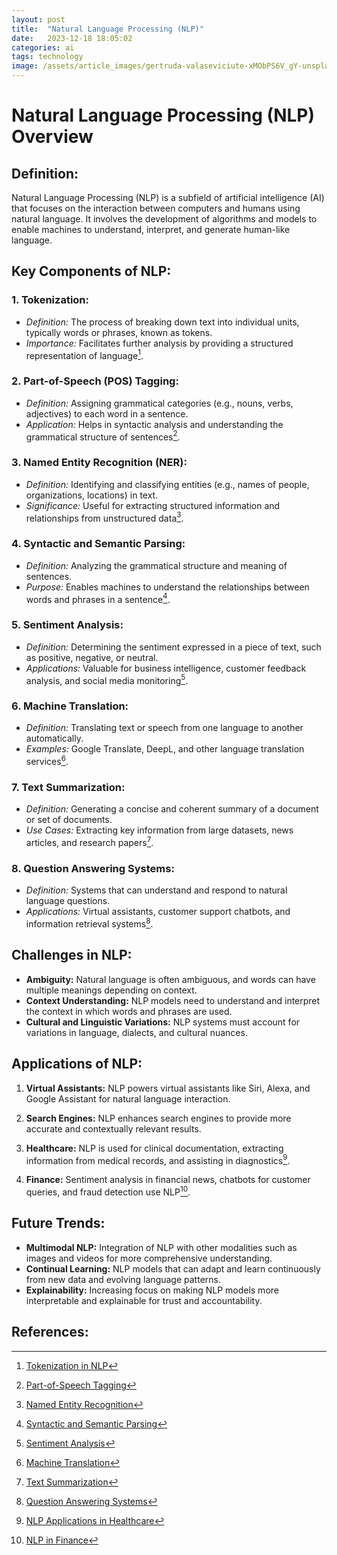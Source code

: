 ```yaml
---
layout: post
title:  "Natural Language Processing (NLP)"
date:   2023-12-18 18:05:02
categories: ai
tags: technology
image: /assets/article_images/gertruda-valaseviciute-xMObPS6V_gY-unsplash-2.jpg
---
```


# Natural Language Processing (NLP) Overview

## Definition:
Natural Language Processing (NLP) is a subfield of artificial intelligence (AI) that focuses on the interaction between computers and humans using natural language. It involves the development of algorithms and models to enable machines to understand, interpret, and generate human-like language.

## Key Components of NLP:

### 1. **Tokenization:**
   - *Definition:* The process of breaking down text into individual units, typically words or phrases, known as tokens.
   - *Importance:* Facilitates further analysis by providing a structured representation of language[^1].

### 2. **Part-of-Speech (POS) Tagging:**
   - *Definition:* Assigning grammatical categories (e.g., nouns, verbs, adjectives) to each word in a sentence.
   - *Application:* Helps in syntactic analysis and understanding the grammatical structure of sentences[^2].

### 3. **Named Entity Recognition (NER):**
   - *Definition:* Identifying and classifying entities (e.g., names of people, organizations, locations) in text.
   - *Significance:* Useful for extracting structured information and relationships from unstructured data[^3].

### 4. **Syntactic and Semantic Parsing:**
   - *Definition:* Analyzing the grammatical structure and meaning of sentences.
   - *Purpose:* Enables machines to understand the relationships between words and phrases in a sentence[^4].

### 5. **Sentiment Analysis:**
   - *Definition:* Determining the sentiment expressed in a piece of text, such as positive, negative, or neutral.
   - *Applications:* Valuable for business intelligence, customer feedback analysis, and social media monitoring[^5].

### 6. **Machine Translation:**
   - *Definition:* Translating text or speech from one language to another automatically.
   - *Examples:* Google Translate, DeepL, and other language translation services[^6].

### 7. **Text Summarization:**
   - *Definition:* Generating a concise and coherent summary of a document or set of documents.
   - *Use Cases:* Extracting key information from large datasets, news articles, and research papers[^7].

### 8. **Question Answering Systems:**
   - *Definition:* Systems that can understand and respond to natural language questions.
   - *Applications:* Virtual assistants, customer support chatbots, and information retrieval systems[^8].

## Challenges in NLP:

- **Ambiguity:** Natural language is often ambiguous, and words can have multiple meanings depending on context.
- **Context Understanding:** NLP models need to understand and interpret the context in which words and phrases are used.
- **Cultural and Linguistic Variations:** NLP systems must account for variations in language, dialects, and cultural nuances.

## Applications of NLP:

1. **Virtual Assistants:** NLP powers virtual assistants like Siri, Alexa, and Google Assistant for natural language interaction.

2. **Search Engines:** NLP enhances search engines to provide more accurate and contextually relevant results.

3. **Healthcare:** NLP is used for clinical documentation, extracting information from medical records, and assisting in diagnostics[^9].

4. **Finance:** Sentiment analysis in financial news, chatbots for customer queries, and fraud detection use NLP[^10].

## Future Trends:

- **Multimodal NLP:** Integration of NLP with other modalities such as images and videos for more comprehensive understanding.
- **Continual Learning:** NLP models that can adapt and learn continuously from new data and evolving language patterns.
- **Explainability:** Increasing focus on making NLP models more interpretable and explainable for trust and accountability.

## References:
[^1]: [Tokenization in NLP](https://nlp.stanford.edu/IR-book/html/htmledition/tokenization-1.html)
[^2]: [Part-of-Speech Tagging](https://www.ling.upenn.edu/courses/Fall_2003/ling001/penn_treebank_pos.html)
[^3]: [Named Entity Recognition](https://towardsdatascience.com/named-entity-recognition-3fad3f53c91e)
[^4]: [Syntactic and Semantic Parsing](https://nlp.stanford.edu/projects/syntax.html)
[^5]: [Sentiment Analysis](https://monkeylearn.com/sentiment-analysis/)
[^6]: [Machine Translation](https://www.statmt.org/)
[^7]: [Text Summarization](https://www.analyticsvidhya.com/blog/2019/06/comprehensive-guide-text-summarization-using-deep-learning-python/)
[^8]: [Question Answering Systems](https://medium.com/@ageitgey/building-a-question-answering-model-with-a-transformer-and-tensorflow-2-0-2b46d55317d2)
[^9]: [NLP Applications in Healthcare](https://www.frontiersin.org/articles/10.3389/fmed.2020.00308/full)
[^10]: [NLP in Finance](https://emerj.com/ai-sector-overviews/natural-language-processing-finance-applications/)






